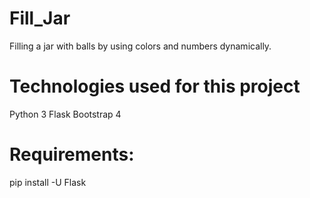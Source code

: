 # Fill_Jar
 Filling a jar with balls by using colors and numbers dynamically.

# Technologies used for this project
Python 3
Flask
Bootstrap 4

# Requirements:
pip install -U Flask
